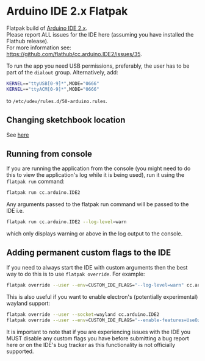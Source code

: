 # Arduino IDE 2.x Flatpak

Flatpak build of [Arduino IDE 2.x](https://github.com/arduino/arduino-ide).  <br />
Please report ALL issues for the IDE here (assuming you have installed the Flathub release).<br>
For more information see: https://github.com/flathub/cc.arduino.IDE2/issues/35.

To run the app you need USB permissions, preferably, the user has to be part of the
`dialout` group. Alternatively, add:
``` sh
KERNEL=="ttyUSB[0-9]*",MODE="0666"
KERNEL=="ttyACM[0-9]*",MODE="0666"
```
to `/etc/udev/rules.d/50-arduino.rules`.

## Changing sketchbook location
See [here](./sketchbook-location.md)

## Running from console
If you are running the application from the console (you might need to do this to view the application's log while it is being used), run it using the `flatpak run` command:
``` sh
flatpak run cc.arduino.IDE2
```
Any arguments passed to the flatpak run command will be passed to the IDE i.e.
``` sh
flatpak run cc.arduino.IDE2 --log-level=warn
```
which only displays warning or above in the log output to the console.

## Adding permanent custom flags to the IDE
If you need to always start the IDE with custom arguments then the best way to do this is to use `flatpak override`.
For example:
``` sh
flatpak override --user --env=CUSTOM_IDE_FLAGS="--log-level=warn" cc.arduino.IDE2
```
This is also useful if you want to enable electron's (potentially experimental) wayland support:
``` sh
flatpak override --user --socket=wayland cc.arduino.IDE2
flatpak override --user --env=CUSTOM_IDE_FLAGS="--enable-features=UseOzonePlatform --ozone-platform=wayland" cc.arduino.IDE2
```
It is important to note that if you are experiencing issues with the IDE you MUST disable any custom flags you have before submitting a bug report here or on the IDE's bug tracker as this functionality is not officially supported.

